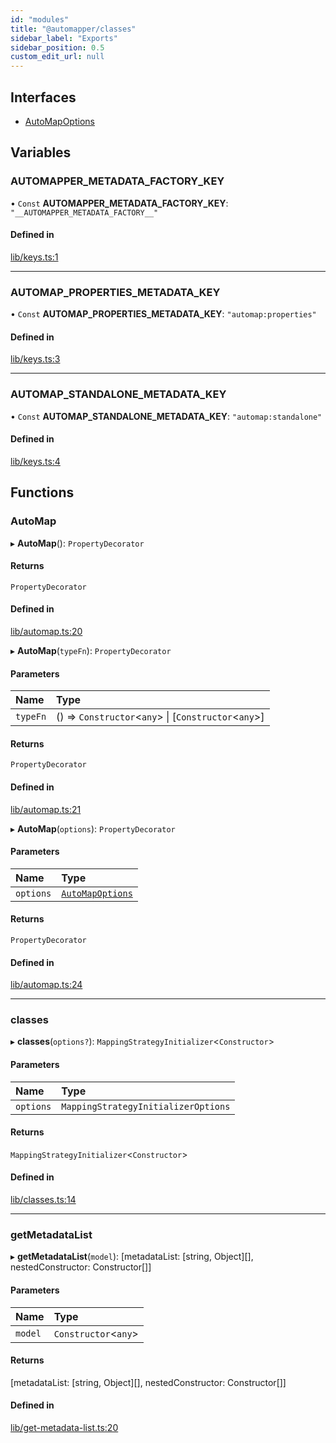 ```yaml
---
id: "modules"
title: "@automapper/classes"
sidebar_label: "Exports"
sidebar_position: 0.5
custom_edit_url: null
---
```


## Interfaces

- [AutoMapOptions](interfaces/AutoMapOptions.md)

## Variables

### AUTOMAPPER\_METADATA\_FACTORY\_KEY

• `Const` **AUTOMAPPER\_METADATA\_FACTORY\_KEY**: ``"__AUTOMAPPER_METADATA_FACTORY__"``

#### Defined in

[lib/keys.ts:1](https://github.com/nartc/mapper/blob/446d40fc/packages/classes/src/lib/keys.ts#L1)

___

### AUTOMAP\_PROPERTIES\_METADATA\_KEY

• `Const` **AUTOMAP\_PROPERTIES\_METADATA\_KEY**: ``"automap:properties"``

#### Defined in

[lib/keys.ts:3](https://github.com/nartc/mapper/blob/446d40fc/packages/classes/src/lib/keys.ts#L3)

___

### AUTOMAP\_STANDALONE\_METADATA\_KEY

• `Const` **AUTOMAP\_STANDALONE\_METADATA\_KEY**: ``"automap:standalone"``

#### Defined in

[lib/keys.ts:4](https://github.com/nartc/mapper/blob/446d40fc/packages/classes/src/lib/keys.ts#L4)

## Functions

### AutoMap

▸ **AutoMap**(): `PropertyDecorator`

#### Returns

`PropertyDecorator`

#### Defined in

[lib/automap.ts:20](https://github.com/nartc/mapper/blob/446d40fc/packages/classes/src/lib/automap.ts#L20)

▸ **AutoMap**(`typeFn`): `PropertyDecorator`

#### Parameters

| Name | Type |
| :------ | :------ |
| `typeFn` | () => `Constructor`<`any`\> \| [`Constructor`<`any`\>] |

#### Returns

`PropertyDecorator`

#### Defined in

[lib/automap.ts:21](https://github.com/nartc/mapper/blob/446d40fc/packages/classes/src/lib/automap.ts#L21)

▸ **AutoMap**(`options`): `PropertyDecorator`

#### Parameters

| Name | Type |
| :------ | :------ |
| `options` | [`AutoMapOptions`](interfaces/AutoMapOptions.md) |

#### Returns

`PropertyDecorator`

#### Defined in

[lib/automap.ts:24](https://github.com/nartc/mapper/blob/446d40fc/packages/classes/src/lib/automap.ts#L24)

___

### classes

▸ **classes**(`options?`): `MappingStrategyInitializer`<`Constructor`\>

#### Parameters

| Name | Type |
| :------ | :------ |
| `options` | `MappingStrategyInitializerOptions` |

#### Returns

`MappingStrategyInitializer`<`Constructor`\>

#### Defined in

[lib/classes.ts:14](https://github.com/nartc/mapper/blob/446d40fc/packages/classes/src/lib/classes.ts#L14)

___

### getMetadataList

▸ **getMetadataList**(`model`): [metadataList: [string, Object][], nestedConstructor: Constructor[]]

#### Parameters

| Name | Type |
| :------ | :------ |
| `model` | `Constructor`<`any`\> |

#### Returns

[metadataList: [string, Object][], nestedConstructor: Constructor[]]

#### Defined in

[lib/get-metadata-list.ts:20](https://github.com/nartc/mapper/blob/446d40fc/packages/classes/src/lib/get-metadata-list.ts#L20)
